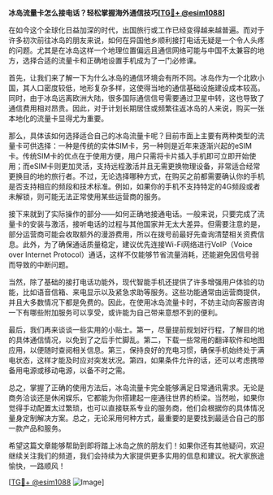 **冰岛流量卡怎么接电话？轻松掌握海外通信技巧[[TG💪+ @esim1088](https://t.me/s/esim1088)]**

在如今这个全球化日益加深的时代，出国旅行或工作已经变得越来越普遍。而对于许多初次前往冰岛的朋友来说，如何在异国他乡顺利接打电话无疑是一个令人头疼的问题。尤其是在冰岛这样一个地理位置偏远且通信网络可能与中国不太兼容的地方，选择合适的流量卡和正确地设置手机成为了一门必修课。

首先，让我们来了解一下为什么冰岛的通信环境会有所不同。冰岛作为一个北欧小国，其人口密度较低，地形复杂多样，这使得当地的通信基础设施建设成本较高。同时，由于冰岛远离欧洲大陆，很多国际通信信号需要通过卫星中转，这也导致了通信费用相对昂贵。因此，对于计划长期居住或频繁往返冰岛的人来说，购买一张本地化的流量卡显得尤为重要。

那么，具体该如何选择适合自己的冰岛流量卡呢？目前市面上主要有两种类型的流量卡可供选择：一种是传统的实体SIM卡，另一种则是近年来逐渐兴起的eSIM卡。传统SIM卡的优点在于使用方便，用户只需将卡片插入手机即可立即开始使用；而eSIM卡则更加灵活，支持远程激活并且无需更换物理设备，非常适合经常更换目的地的旅行者。不过，无论选择哪种方式，在购买之前都需要确认你的手机是否支持相应的频段和技术标准。例如，如果你的手机不支持特定的4G频段或者未解锁，则可能无法正常使用某些运营商的服务。

接下来就到了实际操作的部分——如何正确地接通电话。一般来说，只要完成了流量卡的安装与激活，接听电话的过程与其他国家并无太大差异。但需要注意的是，部分运营商可能会收取额外的漫游费用，所以在拨号前最好先查询清楚相关资费信息。此外，为了确保通话质量稳定，建议优先连接Wi-Fi网络进行VoIP（Voice over Internet Protocol）通话，这样不仅能够节省流量消耗，还能避免因信号弱而导致的中断问题。

当然，除了基础的接打电话功能外，现代智能手机还提供了许多增强用户体验的功能，比如语音信箱、来电显示以及紧急求助等服务。这些功能通常由运营商提供，并且大多数情况下都是免费的。因此，在使用冰岛流量卡时，不妨主动向客服咨询一下有哪些附加服务可以享受，或许能为自己带来意想不到的便利。

最后，我们再来谈谈一些实用的小贴士。第一，尽量提前规划好行程，了解目的地的具体通信情况，以免到了之后手忙脚乱。第二，下载一些常用的翻译软件和地图应用，以便随时查阅相关信息。第三，保持良好的充电习惯，确保手机始终处于满电状态，这样才能及时应对突发状况。第四，如果条件允许的话，还可以考虑携带备用电源或移动电源，以备不时之需。

总之，掌握了正确的使用方法后，冰岛流量卡完全能够满足日常通讯需求。无论是商务洽谈还是休闲娱乐，它都能为你搭建起一座通往世界的桥梁。当然啦，如果你觉得手动配置太过繁琐，也可以直接联系专业的服务商，他们会根据你的具体情况量身定制解决方案。总之，无论采用何种方式，最重要的是要找到最适合自己的那一款产品和服务。

希望这篇文章能够帮助到即将踏上冰岛之旅的朋友们！如果你还有其他疑问，欢迎继续关注我们的频道，我们会持续为大家提供更多实用的信息和建议。祝大家旅途愉快，一路顺风！

[[TG💪+ @esim1088](https://t.me/s/esim1088) ![Image](https://i.postimg.cc/4NQfJmqS/Snipaste-2025-05-13-00-14-12.png)]
